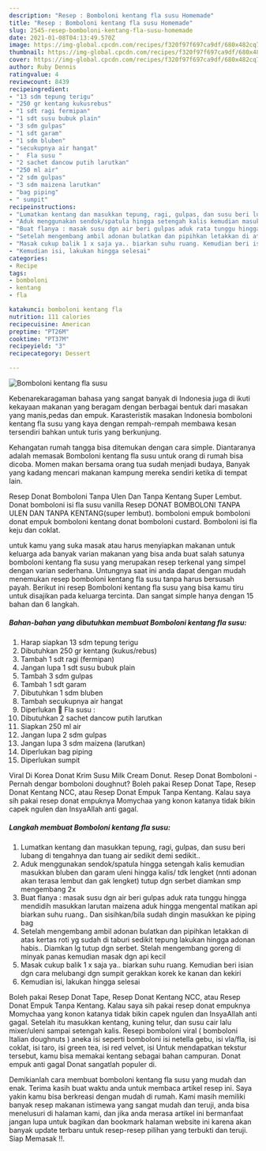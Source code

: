 ```yaml
---
description: "Resep : Bomboloni kentang fla susu Homemade"
title: "Resep : Bomboloni kentang fla susu Homemade"
slug: 2545-resep-bomboloni-kentang-fla-susu-homemade
date: 2021-01-08T04:13:49.570Z
image: https://img-global.cpcdn.com/recipes/f320f97f697ca9df/680x482cq70/bomboloni-kentang-fla-susu-foto-resep-utama.jpg
thumbnail: https://img-global.cpcdn.com/recipes/f320f97f697ca9df/680x482cq70/bomboloni-kentang-fla-susu-foto-resep-utama.jpg
cover: https://img-global.cpcdn.com/recipes/f320f97f697ca9df/680x482cq70/bomboloni-kentang-fla-susu-foto-resep-utama.jpg
author: Ruby Dennis
ratingvalue: 4
reviewcount: 8439
recipeingredient:
- "13 sdm tepung terigu"
- "250 gr kentang kukusrebus"
- "1 sdt ragi fermipan"
- "1 sdt susu bubuk plain"
- "3 sdm gulpas"
- "1 sdt garam"
- "1 sdm bluben"
- "secukupnya air hangat"
- "  Fla susu "
- "2 sachet dancow putih larutkan"
- "250 ml air"
- "2 sdm gulpas"
- "3 sdm maizena larutkan"
- "bag piping"
- " sumpit"
recipeinstructions:
- "Lumatkan kentang dan masukkan tepung, ragi, gulpas, dan susu beri lubang di tengahnya dan tuang air sedikit demi sedikit.."
- "Aduk menggunakan sendok/spatula hingga setengah kalis kemudian masukkan bluben dan garam uleni hingga kalis/ tdk lengket (nnti adonan akan terasa lembut dan gak lengket) tutup dgn serbet diamkan smp mengembang 2x"
- "Buat flanya : masak susu dgn air beri gulpas aduk rata tunggu hingga mendidih masukkan larutan maizena aduk hingga mengental matikan api biarkan suhu ruang.. Dan sisihkan/bila sudah dingin masukkan ke piping bag"
- "Setelah mengembang ambil adonan bulatkan dan pipihkan letakkan di atas kertas roti yg sudah di taburi sedikit tepung lakukan hingga adonan habis.. Diamkan lg tutup dgn serbet. Stelah mengembang goreng di minyak panas kemudian masak dgn api kecil"
- "Masak cukup balik 1 x saja ya.. biarkan suhu ruang. Kemudian beri isian dgn cara melubangi dgn sumpit gerakkan korek ke kanan dan kekiri"
- "Kemudian isi, lakukan hingga selesai"
categories:
- Recipe
tags:
- bomboloni
- kentang
- fla

katakunci: bomboloni kentang fla 
nutrition: 111 calories
recipecuisine: American
preptime: "PT26M"
cooktime: "PT37M"
recipeyield: "3"
recipecategory: Dessert

---
```



![Bomboloni kentang fla susu](https://img-global.cpcdn.com/recipes/f320f97f697ca9df/680x482cq70/bomboloni-kentang-fla-susu-foto-resep-utama.jpg)

Kebenarekaragaman bahasa yang sangat banyak di Indonesia juga di ikuti kekayaan makanan yang beragam dengan berbagai bentuk dari masakan yang manis,pedas dan empuk. Karasteristik masakan Indonesia bomboloni kentang fla susu yang kaya dengan rempah-rempah membawa kesan tersendiri bahkan untuk turis yang berkunjung.


Kehangatan rumah tangga bisa ditemukan dengan cara simple. Diantaranya adalah memasak Bomboloni kentang fla susu untuk orang di rumah bisa dicoba. Momen makan bersama orang tua sudah menjadi budaya, Banyak yang kadang mencari makanan kampung mereka sendiri ketika di tempat lain.

Resep Donat Bomboloni Tanpa Ulen Dan Tanpa Kentang Super Lembut. Donat bomboloni isi fla susu vanilla Resep DONAT BOMBOLONI TANPA ULEN DAN TANPA KENTANG(super lembut). bomboloni empuk bomboloni donat empuk bomboloni kentang donat bomboloni custard. Bomboloni isi fla keju dan coklat.

untuk kamu yang suka masak atau harus menyiapkan makanan untuk keluarga ada banyak varian makanan yang bisa anda buat salah satunya bomboloni kentang fla susu yang merupakan resep terkenal yang simpel dengan varian sederhana. Untungnya saat ini anda dapat dengan mudah menemukan resep bomboloni kentang fla susu tanpa harus bersusah payah.
Berikut ini resep Bomboloni kentang fla susu yang bisa kamu tiru untuk disajikan pada keluarga tercinta. Dan sangat simple hanya dengan 15 bahan dan 6 langkah.


<!--inarticleads1-->

##### Bahan-bahan yang dibutuhkan membuat Bomboloni kentang fla susu:

1. Harap siapkan 13 sdm tepung terigu
1. Dibutuhkan 250 gr kentang (kukus/rebus)
1. Tambah 1 sdt ragi (fermipan)
1. Jangan lupa 1 sdt susu bubuk plain
1. Tambah 3 sdm gulpas
1. Tambah 1 sdt garam
1. Dibutuhkan 1 sdm bluben
1. Tambah secukupnya air hangat
1. Diperlukan  🌸 Fla susu :
1. Dibutuhkan 2 sachet dancow putih larutkan
1. Siapkan 250 ml air
1. Jangan lupa 2 sdm gulpas
1. Jangan lupa 3 sdm maizena (larutkan)
1. Diperlukan bag piping
1. Diperlukan  sumpit


Viral Di Korea Donat Krim Susu Milk Cream Donut. Resep Donat Bomboloni - Pernah dengar bomboloni doughnut? Boleh pakai Resep Donat Tape, Resep Donat Kentang NCC, atau Resep Donat Empuk Tanpa Kentang. Kalau saya sih pakai resep donat empuknya Momychaa yang konon katanya tidak bikin capek ngulen dan InsyaAllah anti gagal. 

<!--inarticleads2-->

##### Langkah membuat  Bomboloni kentang fla susu:

1. Lumatkan kentang dan masukkan tepung, ragi, gulpas, dan susu beri lubang di tengahnya dan tuang air sedikit demi sedikit..
1. Aduk menggunakan sendok/spatula hingga setengah kalis kemudian masukkan bluben dan garam uleni hingga kalis/ tdk lengket (nnti adonan akan terasa lembut dan gak lengket) tutup dgn serbet diamkan smp mengembang 2x
1. Buat flanya : masak susu dgn air beri gulpas aduk rata tunggu hingga mendidih masukkan larutan maizena aduk hingga mengental matikan api biarkan suhu ruang.. Dan sisihkan/bila sudah dingin masukkan ke piping bag
1. Setelah mengembang ambil adonan bulatkan dan pipihkan letakkan di atas kertas roti yg sudah di taburi sedikit tepung lakukan hingga adonan habis.. Diamkan lg tutup dgn serbet. Stelah mengembang goreng di minyak panas kemudian masak dgn api kecil
1. Masak cukup balik 1 x saja ya.. biarkan suhu ruang. Kemudian beri isian dgn cara melubangi dgn sumpit gerakkan korek ke kanan dan kekiri
1. Kemudian isi, lakukan hingga selesai


Boleh pakai Resep Donat Tape, Resep Donat Kentang NCC, atau Resep Donat Empuk Tanpa Kentang. Kalau saya sih pakai resep donat empuknya Momychaa yang konon katanya tidak bikin capek ngulen dan InsyaAllah anti gagal. Setelah itu masukkan kentang, kuning telur, dan susu cair lalu mixer/uleni sampai setengah kalis. Resepi bomboloni viral ( bomboloni Italian doughnuts ) aneka isi seperti bomboloni isi netella gebu, isi vla/fla, isi coklat, isi taro, isi green tea, isi red velvet, isi Untuk mendapatkan tekstur tersebut, kamu bisa memakai kentang sebagai bahan campuran. Donat empuk anti gagal Donat sangatlah populer di. 

Demikianlah cara membuat bomboloni kentang fla susu yang mudah dan enak. Terima kasih buat waktu anda untuk membaca artikel resep ini. Saya yakin kamu bisa berkreasi dengan mudah di rumah. Kami masih memiliki banyak resep makanan istimewa yang sangat mudah dan teruji, anda bisa menelusuri di halaman kami, dan jika anda merasa artikel ini bermanfaat jangan lupa untuk bagikan dan bookmark halaman website ini karena akan banyak update terbaru untuk resep-resep pilihan yang terbukti dan teruji. Siap Memasak !!. 

